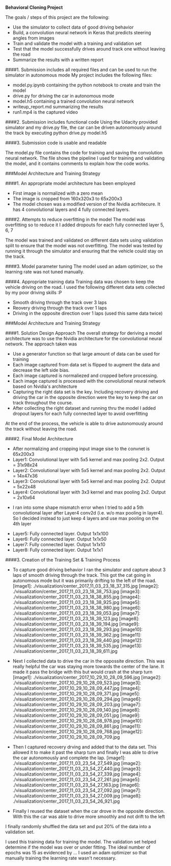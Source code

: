 **Behavioral Cloning Project**

The goals / steps of this project are the following:
* Use the simulator to collect data of good driving behavior
* Build, a convolution neural network in Keras that predicts steering angles from images
* Train and validate the model with a training and validation set
* Test that the model successfully drives around track one without leaving the road
* Summarize the results with a written report


####1. Submission includes all required files and can be used to run the simulator in autonomous mode
My project includes the following files:
* model.py.ipynb containing the python notebook to create and train the model
* drive.py for driving the car in autonomous mode
* model.h5 containing a trained convolution neural network 
* writeup_report.md summarizing the results
* run1.mp4 is the captured video 

####2. Submission includes functional code
Using the Udacity provided simulator and my drive.py file, the car can be driven autonomously around the track by executing 
python drive.py model.h5

####3. Submission code is usable and readable

The model.py file contains the code for training and saving the convolution neural network. The file shows the pipeline I used for training and validating the model, and it contains comments to explain how the code works.

###Model Architecture and Training Strategy

####1. An appropriate model architecture has been employed
- First image is normalized with a zero mean
- The image is cropped from 160x320x3 to 65x200x3
- The model chosen was a modified version of the Nvidia acrhitecure. It has 4 convolutional layers and 4 fully connected layers. 


####2. Attempts to reduce overfitting in the model
The model was overfitting so to reduce it I added dropouts for each fully connected layer 5, 6, 7

The model was trained and validated on different data sets using validation split to ensure that the model was not overfitting. The model was tested by running it through the simulator and ensuring that the vehicle could stay on the track.

####3. Model parameter tuning
The model used an adam optimizer, so the learning rate was not tuned manually.

####4. Appropriate training data
Training data was chosen to keep the vehicle driving on the road. 
I used the following different data sets collected by my poor driving skills :P
- Smooth driving through the track over 3 laps
- Reovery driving through the track over 1 laps
- Driving in the opposite direction over 1 laps (used this same data twice)

###Model Architecture and Training Strategy

####1. Solution Design Approach
The overall strategy for deriving a model architecture was to use the Nvidia architecture for the convolutional neural network. 
The approach taken was
- Use a generator function so that large amount of data can be used for training
- Each image captured from data set is flipped to augment the data and decrease the left side bias. 
- Each image captured is normaliezed and cropped before processing. 
- Each image captured is processed with the convolutional neural network based on Nvidia's architecture
- Capturing the right data set is the key. Including recovery driving and driving the car in the opposite direction were the key to keep the car on track throughout the course. 
- After collecting the right dataset and running thru the model I added dropout layers for each fully connected layer to avoid overfitting

At the end of the process, the vehicle is able to drive autonomously around the track without leaving the road.

####2. Final Model Architecture
- After normalizing and cropping input image sise to the convnet is 65x200x3
- Layer1: Convolutional layer with 5x5 kernel and max pooling 2x2. Output = 31x98x24
- Layer2: Convolutional layer with 5x5 kernel and max pooling 2x2. Output = 14x47x36
- Layer3: Convolutional layer with 5x5 kernel and max pooling 2x2. Output = 5x22x48
- Layer4: Convolutional layer with 3x3 kernel and max pooling 2x2. Output = 2x10x64
* I ran into some shape mismatch error when I tried to add a 5th convolutional layer after Layer4 conv2d (i.e. w/o max pooling in layer4). So I decided instead to just keep 4 layers and use max pooling on the 4th layer
- Layer5: Fully connected layer. Output 1x1x100
- Layer6: Fully connected layer. Output 1x1x50
- Layer7: Fully connected layer. Output 1x1x10
- Layer8: Fully connected layer. Output 1x1x1


####3. Creation of the Training Set & Training Process
- To capture good driving behavior I ran the simulator and capture about 3 laps of smooth driving through the track. This got the cat going in autonomous mode but it was primarily drifting to the left of the road. 
[image1]: ./visualization/center_2017_11_03_23_18_37_315.jpg 
[image2]: ./visualization/center_2017_11_03_23_18_38_753.jpg
[image3]: ./visualization/center_2017_11_03_23_18_38_855.jpg
[image4]: ./visualization/center_2017_11_03_23_18_38_925.jpg
[image5]: ./visualization/center_2017_11_03_23_18_38_980.jpg
[image6]: ./visualization/center_2017_11_03_23_18_39_053.jpg
[image7]: ./visualization/center_2017_11_03_23_18_39_123.jpg
[image8]: ./visualization/center_2017_11_03_23_18_39_194.jpg
[image9]: ./visualization/center_2017_11_03_23_18_39_293.jpg
[image10]: ./visualization/center_2017_11_03_23_18_39_362.jpg
[image11]: ./visualization/center_2017_11_03_23_18_39_440.jpg
[image12]: ./visualization/center_2017_11_03_23_18_39_535.jpg
[image13]: ./visualization/center_2017_11_03_23_18_39_611.jpg

- Next I collected data to drive the car in the oppossite direction. This was really helpful the car was staying more towards the center of the lane. It made it pass the bridge with this but would crash at the sharp turn 
[image1]: ./visualization/center_2017_10_29_10_28_09_596.jpg
[image2]: ./visualization/center_2017_10_29_10_28_09_523.jpg
[image3]: ./visualization/center_2017_10_29_10_28_09_447.jpg
[image4]: ./visualization/center_2017_10_29_10_28_09_371.jpg
[image5]: ./visualization/center_2017_10_29_10_28_09_294.jpg
[image6]: ./visualization/center_2017_10_29_10_28_09_203.jpg
[image7]: ./visualization/center_2017_10_29_10_28_09_140.jpg
[image8]: ./visualization/center_2017_10_29_10_28_09_051.jpg
[image9]: ./visualization/center_2017_10_29_10_28_08_978.jpg
[image10]: ./visualization/center_2017_10_29_10_28_09_861.jpg
[image11]: ./visualization/center_2017_10_29_10_28_09_768.jpg
[image12]: ./visualization/center_2017_10_29_10_28_09_709.jpg

- Then I captured recovery drving and added that to the data set. This allowed it to make it past the sharp turn and finally I was able to drive the car autonomously and complete the lap. 
[image1]: ./visualization/center_2017_11_03_23_54_27_549.jpg
[image2]: ./visualization/center_2017_11_03_23_54_27_440.jpg
[image3]: ./visualization/center_2017_11_03_23_54_27_339.jpg
[image4]: ./visualization/center_2017_11_03_23_54_27_261.jpg
[image5]: ./visualization/center_2017_11_03_23_54_27_163.jpg
[image6]: ./visualization/center_2017_11_03_23_54_27_092.jpg
[image7]: ./visualization/center_2017_11_03_23_54_27_009.jpg
[image8]: ./visualization/center_2017_11_03_23_54_26_921.jpg

- Finally I reused the dataset when the car drove in the opposite direction. With this the car was able to drive more smoothly and not drift to the left

I finally randomly shuffled the data set and put 20% of the data into a validation set. 

I used this training data for training the model. The validation set helped determine if the model was over or under fitting. The ideal number of epochs was 15 as evidenced by ... I used an adam optimizer so that manually training the learning rate wasn't necessary.
